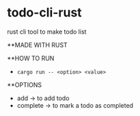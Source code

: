 # todo-cli-rust
rust cli tool to make todo list 

**MADE WITH RUST

**HOW TO RUN
- `cargo run -- <option> <value>`

**OPTIONS
- add -> to add todo
- complete -> to mark a todo as completed
